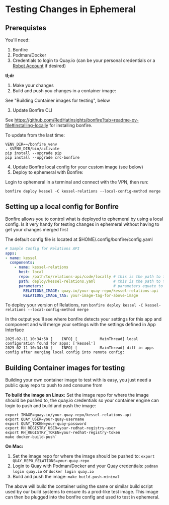 # Testing Changes in Ephemeral

## Prerequistes
You'll need:
1) Bonfire
2) Podman/Docker
3) Credentials to login to Quay.io (can be your personal credentials or a [Robot Account](https://docs.quay.io/glossary/robot-accounts.html) if desired)

**tl;dr**
1) Make your changes
2) Build and push you changes in a container image:

See "Building Container images for testing", below

3) Update Bonfire CLI

See https://github.com/RedHatInsights/bonfire?tab=readme-ov-file#installing-locally for installing bonfire.

To update from the last time:
```shell
VENV_DIR=~/bonfire_venv
. $VENV_DIR/bin/activate
pip install --upgrade pip
pip install --upgrade crc-bonfire
```

4) Update Bonfire local config for your custom image (see below)
5) Deploy to ephemeral with Bonfire:

Login to ephemeral in a terminal and connect with the VPN, then run:
```shell
bonfire deploy kessel -C kessel-relations --local-config-method merge
```


## Setting up a local config for Bonfire
Bonfire allows you to control what is deployed to ephemeral by using a local config. Is it very handy for testing changes in ephemeral without having to get your changes merged first

The default config file is located at $HOME/.config/bonfire/config.yaml

```yaml
# Sample Config for Relations API
apps:
- name: kessel
  components:
    - name: kessel-relations
      host: local
      repo: /path/to/relations-api/code/locally # this is the path to the cloned repo on your system
      path: deploy/kessel-relations.yaml        # this is the path to the deploy file for ephemeral but can be changed to whatever you like
      parameters:                               # parameters equate to parameters defined in the template -- any parameter can be overwritten
        RELATIONS_IMAGE: quay.io/your-quay-repo/kessel-relations-api
        RELATIONS_IMAGE_TAG: your-image-tag-for-above-image
```

To deploy your version of Relations, run `bonfire deploy kessel -C kessel-relations --local-config-method merge`

In the output you'll see where bonfire detects your settings for this app and component and will merge your settings with the settings defined in App Interface

```shell
2025-02-11 10:34:50 [    INFO] [          MainThread] local configuration found for apps: ['kessel']
2025-02-11 10:34:50 [    INFO] [          MainThread] diff in apps config after merging local config into remote config:
```

## Building Container images for testing

Building your own container image to test with is easy, you just need a public quay repo to push to and consume from

**To build the image on Linux:**
Set the image repo for where the image should be pushed to, the quay.io credentials so your container engine can login
to push and build and push the image:

```shell
export IMAGE=quay.io/your-quay-repo/kessel-relations-api
export QUAY_USER=your-quay-username
export QUAY_TOKEN=your-quay-password
export RH_REGISTRY_USER=your-redhat-registry-user
export RH_REGISTRY_TOKEN=your-redhat-registry-token
make docker-build-push`
```

**On Mac:**
1) Set the image repo for where the image should be pushed to: `export QUAY_REPO_RELATIONS=your-quay-repo`
2) Login to Quay with Podman/Docker and your Quay credentials: `podman login quay.io` or `docker login quay.io`
3) Build and push the image: `make build-push-minimal`

The above will build the container using the same or similar build script used by our build systems to ensure its a prod-like test image. This image can then be plugged into the bonfire config and used to test in ephemeral.

